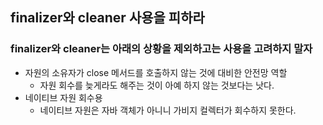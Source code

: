 ## finalizer와 cleaner 사용을 피하라

### finalizer와 cleaner는 아래의 상황을 제외하고는 사용을 고려하지 말자

- 자원의 소유자가 close 메서드를 호출하지 않는 것에 대비한 안전망 역할
  - 자원 회수를 늦게라도 해주는 것이 아예 하지 않는 것보다는 낫다.
- 네이티브 자원 회수용
  - 네이티브 자원은 자바 객체가 아니니 가비지 컬렉터가 회수하지 못한다.